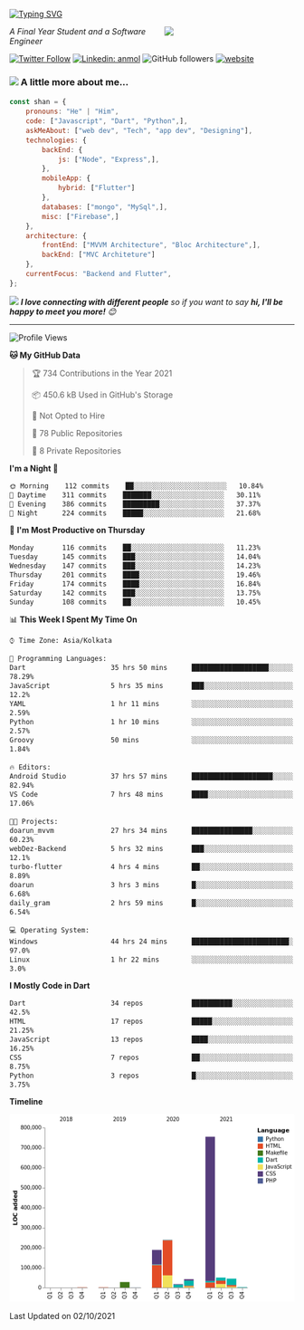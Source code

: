 <!-- <h2>नमस्ते (Namaste)🙏🏻, I'm Shan Shaji! <img src="https://media.giphy.com/media/12oufCB0MyZ1Go/giphy.gif" width="50"></h2> -->
[![Typing SVG](https://readme-typing-svg.herokuapp.com?lines=Hey%2C+I'm+Shan;I+am+a+Full+Stack+Developer)](https://git.io/typing-svg)

<img align='right' src="https://media.giphy.com/media/M9gbBd9nbDrOTu1Mqx/giphy.gif" width="230">
<p><em>A Final Year Student and a Software Engineer</em></p>

[![Twitter Follow](https://img.shields.io/twitter/follow/shan__shaji?style=flat)](https://twitter.com/intent/follow?screen_name=shan__shaji)
[![Linkedin: anmol](https://img.shields.io/badge/shan-shaji?style=flat-square&logo=Linkedin&logoColor=white&link=https://www.linkedin.com/in/shan-shaji/)](https://www.linkedin.com/in/shan-shaji/)
![GitHub followers](https://img.shields.io/github/followers/shan-shaji?label=Follow&style=social)
[![website](https://img.shields.io/badge/Website-46a2f1.svg?&style=flat-square&logo=Google-Chrome&logoColor=white&link=http://shan-shaji.github.io/)](http://shan-shaji.github.io/)



### <img src="https://media.giphy.com/media/VgCDAzcKvsR6OM0uWg/giphy.gif" width="50"> A little more about me...  

```javascript
const shan = {
    pronouns: "He" | "Him",
    code: ["Javascript", "Dart", "Python",],
    askMeAbout: ["web dev", "Tech", "app dev", "Designing"],
    technologies: {
        backEnd: {
            js: ["Node", "Express",],
        },
        mobileApp: {
            hybrid: ["Flutter"]
        },
        databases: ["mongo", "MySql",],
        misc: ["Firebase",]
    },
    architecture: {
        frontEnd: ["MVVM Architecture", "Bloc Architecture",],
        backEnd: ["MVC Architeture"]
    },
    currentFocus: "Backend and Flutter",
};
```

<img src="https://media.giphy.com/media/LnQjpWaON8nhr21vNW/giphy.gif" width="60"> <em><b>I love connecting with different people</b> so if you want to say <b>hi, I'll be happy to meet you more!</b> 😊</em>

---
<!--START_SECTION:waka-->
![Profile Views](http://img.shields.io/badge/Profile%20Views-96-blue)

**🐱 My GitHub Data** 

> 🏆 734 Contributions in the Year 2021
 > 
> 📦 450.6 kB Used in GitHub's Storage 
 > 
> 🚫 Not Opted to Hire
 > 
> 📜 78 Public Repositories 
 > 
> 🔑 8 Private Repositories  
 > 
**I'm a Night 🦉** 

```text
🌞 Morning    112 commits    ██░░░░░░░░░░░░░░░░░░░░░░░   10.84% 
🌆 Daytime    311 commits    ███████░░░░░░░░░░░░░░░░░░   30.11% 
🌃 Evening    386 commits    █████████░░░░░░░░░░░░░░░░   37.37% 
🌙 Night      224 commits    █████░░░░░░░░░░░░░░░░░░░░   21.68%

```
📅 **I'm Most Productive on Thursday** 

```text
Monday       116 commits    ██░░░░░░░░░░░░░░░░░░░░░░░   11.23% 
Tuesday      145 commits    ███░░░░░░░░░░░░░░░░░░░░░░   14.04% 
Wednesday    147 commits    ███░░░░░░░░░░░░░░░░░░░░░░   14.23% 
Thursday     201 commits    ████░░░░░░░░░░░░░░░░░░░░░   19.46% 
Friday       174 commits    ████░░░░░░░░░░░░░░░░░░░░░   16.84% 
Saturday     142 commits    ███░░░░░░░░░░░░░░░░░░░░░░   13.75% 
Sunday       108 commits    ██░░░░░░░░░░░░░░░░░░░░░░░   10.45%

```


📊 **This Week I Spent My Time On** 

```text
⌚︎ Time Zone: Asia/Kolkata

💬 Programming Languages: 
Dart                     35 hrs 50 mins      ███████████████████░░░░░░   78.29% 
JavaScript               5 hrs 35 mins       ███░░░░░░░░░░░░░░░░░░░░░░   12.2% 
YAML                     1 hr 11 mins        ░░░░░░░░░░░░░░░░░░░░░░░░░   2.59% 
Python                   1 hr 10 mins        ░░░░░░░░░░░░░░░░░░░░░░░░░   2.57% 
Groovy                   50 mins             ░░░░░░░░░░░░░░░░░░░░░░░░░   1.84%

🔥 Editors: 
Android Studio           37 hrs 57 mins      ████████████████████░░░░░   82.94% 
VS Code                  7 hrs 48 mins       ████░░░░░░░░░░░░░░░░░░░░░   17.06%

🐱‍💻 Projects: 
doarun_mvvm              27 hrs 34 mins      ███████████████░░░░░░░░░░   60.23% 
webDez-Backend           5 hrs 32 mins       ███░░░░░░░░░░░░░░░░░░░░░░   12.1% 
turbo-flutter            4 hrs 4 mins        ██░░░░░░░░░░░░░░░░░░░░░░░   8.89% 
doarun                   3 hrs 3 mins        █░░░░░░░░░░░░░░░░░░░░░░░░   6.68% 
daily_gram               2 hrs 59 mins       █░░░░░░░░░░░░░░░░░░░░░░░░   6.54%

💻 Operating System: 
Windows                  44 hrs 24 mins      ████████████████████████░   97.0% 
Linux                    1 hr 22 mins        ░░░░░░░░░░░░░░░░░░░░░░░░░   3.0%

```

**I Mostly Code in Dart** 

```text
Dart                     34 repos            ██████████░░░░░░░░░░░░░░░   42.5% 
HTML                     17 repos            █████░░░░░░░░░░░░░░░░░░░░   21.25% 
JavaScript               13 repos            ████░░░░░░░░░░░░░░░░░░░░░   16.25% 
CSS                      7 repos             ██░░░░░░░░░░░░░░░░░░░░░░░   8.75% 
Python                   3 repos             █░░░░░░░░░░░░░░░░░░░░░░░░   3.75%

```


**Timeline**

![Chart not found](https://raw.githubusercontent.com/shan-shaji/shan-shaji/master/charts/bar_graph.png) 


 Last Updated on 02/10/2021
<!--END_SECTION:waka-->

